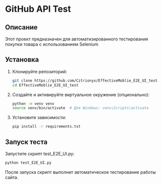 # GitHub API Test

## Описание
Этот проект предназначен для автоматизированного тестирования покупки товара с использованием Selenium

## Установка

1. Клонируйте репозиторий:
    ```bash
    git clone https://github.com/Citrionyx/EffectiveMoblie_E2E_UI_test
    cd EffectiveMoblie_E2E_UI_test
2. Создайте и активируйте виртуальное окружение (опционально):
   ```bash
   python -m venv venv
   source venv/bin/activate  # Для Windows: venv\Scripts\activate
3. Установите зависимости:
    ```bash
   pip install -r requirements.txt

## Запуск теста
Запустите скрипт test_E2E_UI.py:
   ```bash
   python test_E2E_UI.py
   ```
После запуска скрипт выполнит автоматическое тестирование работы сайта.
